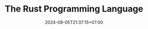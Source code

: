 ---
weight: 100
title: "The Rust Programming Language"
description: "A Modern Rust Book"
icon: "article"
date: "2024-08-05T21:37:15+07:00"
lastmod: "2024-08-05T21:37:15+07:00"
draft: false
toc: true
---